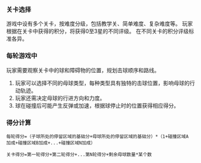 ### 关卡选择

游戏中设有多个关卡，按难度分级，包括教学关、简单难度、复杂难度等。
玩家根据在关卡中获得的积分，将获得0至3星的不同评级。
在不同关卡的积分评级标准各异。

### 每轮游戏中

玩家需要观察关卡中的球和障碍物的位置，规划击球顺序和路线。
1. 玩家可以选择不同的母球类型，每种类型具有独特的击球位置，影响母球的行动轨迹。
2. 玩家还需决定母球的行进方向和力度。
3. 球在碰撞后可能产生反弹或加速，根据球停止时的位置获得相应得分。

### 得分计算

```
每轮得分=（子球所处的停留区域的基础分+母球所处的停留区域的基础分）*（1+碰撞区域A
加成+碰撞区域B加成+...+碰撞区域N加成）
```

```
关卡得分=第一轮得分+第二轮得分+...第N轮得分+剩余母球数量*某个数
```
